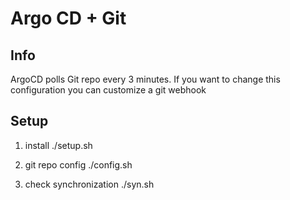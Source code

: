 # Argo CD + Git

## Info
ArgoCD polls Git repo every 3 minutes. If you want to change this configuration you can customize a git webhook

## Setup

1. install
./setup.sh

2. git repo config
./config.sh

3. check synchronization
./syn.sh